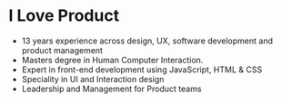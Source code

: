 # I Love Product

* 13 years experience across design, UX, software development and product management
* Masters degree in Human Computer Interaction.
* Expert in front-end development using JavaScript, HTML & CSS
* Speciality in UI and Interaction design
* Leadership and Management for Product teams